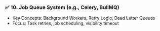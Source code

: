 ### ✅ **10. Job Queue System (e.g., Celery, BullMQ)**

* Key Concepts: Background Workers, Retry Logic, Dead Letter Queues
* Focus: Task retries, job scheduling, visibility timeout